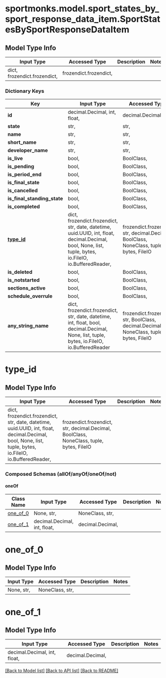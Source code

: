 # sportmonks.model.sport_states_by_sport_response_data_item.SportStatesBySportResponseDataItem

## Model Type Info
Input Type | Accessed Type | Description | Notes
------------ | ------------- | ------------- | -------------
dict, frozendict.frozendict,  | frozendict.frozendict,  |  | 

### Dictionary Keys
Key | Input Type | Accessed Type | Description | Notes
------------ | ------------- | ------------- | ------------- | -------------
**id** | decimal.Decimal, int, float,  | decimal.Decimal,  |  | [optional] 
**state** | str,  | str,  |  | [optional] 
**name** | str,  | str,  |  | [optional] 
**short_name** | str,  | str,  |  | [optional] 
**developer_name** | str,  | str,  |  | [optional] 
**is_live** | bool,  | BoolClass,  |  | [optional] 
**is_pending** | bool,  | BoolClass,  |  | [optional] 
**is_period_end** | bool,  | BoolClass,  |  | [optional] 
**is_final_state** | bool,  | BoolClass,  |  | [optional] 
**is_cancelled** | bool,  | BoolClass,  |  | [optional] 
**is_final_standing_state** | bool,  | BoolClass,  |  | [optional] 
**is_completed** | bool,  | BoolClass,  |  | [optional] 
**[type_id](#type_id)** | dict, frozendict.frozendict, str, date, datetime, uuid.UUID, int, float, decimal.Decimal, bool, None, list, tuple, bytes, io.FileIO, io.BufferedReader,  | frozendict.frozendict, str, decimal.Decimal, BoolClass, NoneClass, tuple, bytes, FileIO |  | [optional] 
**is_deleted** | bool,  | BoolClass,  |  | [optional] 
**is_notstarted** | bool,  | BoolClass,  |  | [optional] 
**sections_active** | bool,  | BoolClass,  |  | [optional] 
**schedule_overrule** | bool,  | BoolClass,  |  | [optional] 
**any_string_name** | dict, frozendict.frozendict, str, date, datetime, int, float, bool, decimal.Decimal, None, list, tuple, bytes, io.FileIO, io.BufferedReader | frozendict.frozendict, str, BoolClass, decimal.Decimal, NoneClass, tuple, bytes, FileIO | any string name can be used but the value must be the correct type | [optional]

# type_id

## Model Type Info
Input Type | Accessed Type | Description | Notes
------------ | ------------- | ------------- | -------------
dict, frozendict.frozendict, str, date, datetime, uuid.UUID, int, float, decimal.Decimal, bool, None, list, tuple, bytes, io.FileIO, io.BufferedReader,  | frozendict.frozendict, str, decimal.Decimal, BoolClass, NoneClass, tuple, bytes, FileIO |  | 

### Composed Schemas (allOf/anyOf/oneOf/not)
#### oneOf
Class Name | Input Type | Accessed Type | Description | Notes
------------- | ------------- | ------------- | ------------- | -------------
[one_of_0](#one_of_0) | None, str,  | NoneClass, str,  |  | 
[one_of_1](#one_of_1) | decimal.Decimal, int, float,  | decimal.Decimal,  |  | 

# one_of_0

## Model Type Info
Input Type | Accessed Type | Description | Notes
------------ | ------------- | ------------- | -------------
None, str,  | NoneClass, str,  |  | 

# one_of_1

## Model Type Info
Input Type | Accessed Type | Description | Notes
------------ | ------------- | ------------- | -------------
decimal.Decimal, int, float,  | decimal.Decimal,  |  | 

[[Back to Model list]](../../README.md#documentation-for-models) [[Back to API list]](../../README.md#documentation-for-api-endpoints) [[Back to README]](../../README.md)

